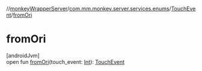 //[monkeyWrapperServer](../../../index.md)/[com.mm.monkey.server.services.enums](../index.md)/[TouchEvent](index.md)/[fromOri](from-ori.md)

# fromOri

[androidJvm]\
open fun [fromOri](from-ori.md)(touch_event: [Int](https://kotlinlang.org/api/core/kotlin-stdlib/kotlin/-int/index.html)): [TouchEvent](index.md)